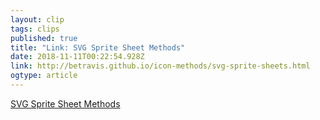 ```yaml
---
layout: clip 
tags: clips 
published: true 
title: "Link: SVG Sprite Sheet Methods" 
date: 2018-11-11T00:22:54.928Z 
link: http://betravis.github.io/icon-methods/svg-sprite-sheets.html 
ogtype: article 
---
```

[ SVG Sprite Sheet Methods ]( http://betravis.github.io/icon-methods/svg-sprite-sheets.html ) 

